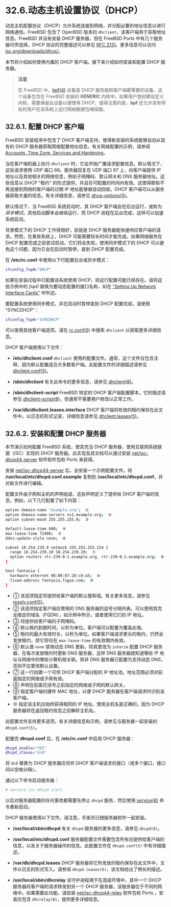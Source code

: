 # 32.6.动态主机设置协议（DHCP）

动态主机配置协议（DHCP）允许系统连接到网络，并分配必要的地址信息以进行网络通信。FreeBSD 包含了 OpenBSD 版本的 `dhclient`，该客户端用于获取地址信息。FreeBSD 并没有安装 DHCP 服务器，但在 FreeBSD Ports  中有几个服务器可供选择。DHCP 协议的完整描述可以参见 [RFC 2131](http://www.freesoft.org/CIE/RFC/2131/)。更多信息可以访问 [isc.org/downloads/dhcp/](http://www.isc.org/downloads/dhcp/)。

本节将介绍如何使用内置的 DHCP 客户端。接下来介绍如何安装和配置 DHCP 服务器。

>**注意**
>
>在 FreeBSD 中，[bpf(4)](https://man.freebsd.org/cgi/man.cgi?query=bpf&sektion=4&format=html) 设备是 DHCP 服务器和客户端都需要的设备。这个设备包含在 FreeBSD 安装的 **GENERIC** 内核中。如果用户想创建自定义内核，需要保留此设备以便使用 DHCP。值得注意的是，**bpf** 还允许具有特权的用户在该系统上运行网络数据包嗅探器。

## 32.6.1. 配置 DHCP 客户端

FreeBSD 安装程序中包含了 DHCP 客户端支持，使得新安装的系统能够自动从现有的 DHCP 服务器获取网络配置地址信息。有关网络配置的示例，请参阅 [Accounts, Time Zone, Services and Hardening](https://docs.freebsd.org/en/books/handbook/bsdinstall/#bsdinstall-post)。

当在客户端机器上执行 `dhclient` 时，它会开始广播请求配置信息。默认情况下，这些请求使用 UDP 端口 68。服务器回复在 UDP 端口 67 上，向客户端提供 IP 地址以及其他相关的网络信息，例如子网掩码、默认网关和 DNS 服务器地址。这些信息以 DHCP "租约" 的形式提供，并且在可配置的时间内有效。这使得那些不再连接到网络的客户端的过期 IP 地址能够被自动回收。DHCP 客户端可以从服务器获取大量的信息。有关详细信息，请参见 [dhcp-options(5)](https://man.freebsd.org/cgi/man.cgi?query=dhcp-options&sektion=5&format=html)。

默认情况下，当 FreeBSD 系统启动时，其 DHCP 客户端会在后台运行，或称为 *异步模式*。其他启动脚本会继续运行，而 DHCP 进程在后台完成，这样可以加速系统启动。

背景模式下的 DHCP 工作得很好，前提是 DHCP 服务器能快速响应客户端的请求。然而，在某些系统上，DHCP 可能需要较长时间才能完成。如果网络服务在 DHCP 配置完成之前尝试启动，它们将会失败。使用同步模式下的 DHCP 可以避免这个问题，因为它会在启动时暂停，直到 DHCP 配置完成。

在 **/etc/rc.conf** 中使用以下行配置后台或异步模式：

```sh
ifconfig_fxp0="DHCP"
```

如果在安装过程中已配置该系统使用 DHCP，则这行配置可能已经存在。请将这些示例中的 *fxp0* 替换为要动态配置的接口名称，如在 [“Setting Up Network Interface Cards”](https://docs.freebsd.org/en/books/handbook/config/#config-network-setup) 中所述。

要配置系统使用同步模式，并在启动时暂停直到 DHCP 配置完成，请使用 “SYNCDHCP”：

```sh
ifconfig_fxp0="SYNCDHCP"
```

可以使用其他客户端选项。请在 [rc.conf(5)](https://man.freebsd.org/cgi/man.cgi?query=rc.conf&sektion=5&format=html) 中搜索 `dhclient` 以获取更多详细信息。

DHCP 客户端使用以下文件：

* **/etc/dhclient.conf**
  `dhclient` 使用的配置文件。通常，这个文件仅包含注释，因为默认配置适合大多数客户端。此配置文件的详细描述请参见 [dhclient.conf(5)](https://man.freebsd.org/cgi/man.cgi?query=dhclient.conf&sektion=5&format=html)。

* **/sbin/dhclient**
  有关此命令的更多信息，请参见 [dhclient(8)](https://man.freebsd.org/cgi/man.cgi?query=dhclient&sektion=8&format=html)。

* **/sbin/dhclient-script**
  FreeBSD 特定的 DHCP 客户端配置脚本。它的描述请参见 [dhclient-script(8)](https://man.freebsd.org/cgi/man.cgi?query=dhclient-script&sektion=8&format=html)，但通常不需要用户修改以正常工作。

* **/var/db/dhclient.leases.interface**
  DHCP 客户端将有效的租约保存在此文件中，以日志的形式记录，详细信息请参见 [dhclient.leases(5)](https://man.freebsd.org/cgi/man.cgi?query=dhclient.leases&sektion=5&format=html)。

## 32.6.2. 安装和配置 DHCP 服务器

本节演示如何配置 FreeBSD 系统，使其充当 DHCP 服务器，使用互联网系统联盟（ISC）实现的 DHCP 服务器。此实现及其文档可以通过安装 [net/isc-dhcp44-server](https://cgit.freebsd.org/ports/tree/net/isc-dhcp44-server/) 软件软件包和 Ports 来获得。

安装 [net/isc-dhcp44-server](https://cgit.freebsd.org/ports/tree/net/isc-dhcp44-server/) 后，会安装一个示例配置文件。将 **/usr/local/etc/dhcpd.conf.example** 复制到 **/usr/local/etc/dhcpd.conf**，并对新文件进行编辑。

配置文件由子网和主机的声明组成，这些声明定义了提供给 DHCP 客户端的信息。例如，以下几行配置了如下内容：

```sh
option domain-name "example.org";  ①
option domain-name-servers ns1.example.org;  ②
option subnet-mask 255.255.255.0;  ③

default-lease-time 600;  ④
max-lease-time 72400;  ⑤
ddns-update-style none;  ⑥

subnet 10.254.239.0 netmask 255.255.255.224 {
  range 10.254.239.10 10.254.239.20;  ⑦
  option routers rtr-239-0-1.example.org, rtr-239-0-2.example.org;  ⑧
}

host fantasia {
  hardware ethernet 08:00:07:26:c0:a5;  ⑨
  fixed-address fantasia.fugue.com;  ⑩
}
```

* ① 该选项指定将提供给客户端的默认搜索域。有关更多信息，请参见 [resolv.conf(5)](https://man.freebsd.org/cgi/man.cgi?query=resolv.conf&sektion=5&format=html)。
* ② 该选项指定客户端应使用的 DNS 服务器的逗号分隔列表。可以使用其完全限定的域名（FQDN），如示例中所示，或者使用它们的 IP 地址。
* ③ 将提供给客户端的子网掩码。
* ④ 默认租约到期时间，以秒为单位。客户端可以配置为覆盖此值。
* ⑤ 租约的最大有效时长，以秒为单位。如果客户端请求更长的租约，仍然会发放租约，但它将仅在 `max-lease-time` 的有效期内有效。
* ⑥ 默认值 `none` 禁用动态 DNS 更新。将其更改为 `interim` 配置 DHCP 服务器，在每次发放租约时更新 DNS 服务器，这样 DNS 服务器就知道哪些 IP 地址与网络中的哪些计算机相关联。除非 DNS 服务器已配置为支持动态 DNS，否则不应更改默认设置。
* ⑦ 这一行创建一个可供 DHCP 客户端分配的 IP 地址池。地址范围必须对前面指定的网络或子网有效。
* ⑧ 声明在前面花括号之前指定的网络或子网的默认网关。
* ⑨ 指定客户端的硬件 MAC 地址，以便 DHCP 服务器在客户端请求时识别该客户端。
* ⑩ 指定该主机应始终获得相同的 IP 地址。使用主机名是正确的，因为 DHCP 服务器将在返回租约信息之前解析主机名。

此配置文件支持更多选项。有关详细信息和示例，请参见与服务器一起安装的 `dhcpd.conf(5)`。

配置完 **dhcpd.conf** 后，在 **/etc/rc.conf** 中启用 DHCP 服务器：

```sh
dhcpd_enable="YES"
dhcpd_ifaces="dc0"
```

将 `dc0` 替换为 DHCP 服务器应侦听 DHCP 客户端请求的接口（或多个接口，接口间以空格分隔）。

通过以下命令启动服务器：

```sh
# service isc-dhcpd start
```

以后对服务器配置的任何更改都需要先停止 `dhcpd` 服务，然后使用 [service(8)](https://man.freebsd.org/cgi/man.cgi?query=service&sektion=8&format=html) 命令重新启动。

DHCP 服务器使用以下文件。请注意，手册页已随服务器软件一起安装。

* **/usr/local/sbin/dhcpd**
  有关 `dhcpd` 服务器的更多信息，请参见 `dhcpd(8)`。

* **/usr/local/etc/dhcpd.conf**
  服务器配置文件需要包含所有应提供给客户端的信息，以及关于服务器操作的信息。此配置文件在 `dhcpd.conf(5)` 中有详细描述。

* **/var/db/dhcpd.leases**
  DHCP 服务器将它所发放的租约保存在此文件中，文件以日志的形式写入。请参阅 `dhcpd.leases(5)`，该文档给出了稍长的描述。

* **/usr/local/sbin/dhcrelay**
  该守护进程用于在高级环境中，其中一个 DHCP 服务器将客户端的请求转发到另一个 DHCP 服务器，该服务器位于不同的网络中。如果需要此功能，请安装 [net/isc-dhcp44-relay](https://cgit.freebsd.org/ports/tree/net/isc-dhcp44-relay/) 软件包和 Ports 。安装后包含 `dhcrelay(8)`，提供更多详细信息。
